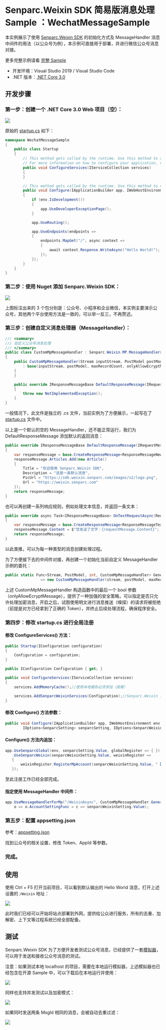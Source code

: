 # Senparc.Weixin SDK 简易版消息处理 Sample ：WechatMessageSample

本实例展示了使用 [Senparc.Weixin SDK](https://github.com/JeffreySu/WeiXinMPSDK) 的初始化方式及 MessageHandler 消息中间件的用法（以公众号为例），本示例可直接用于部署，并进行微信公众号消息对接。

更多完整示例请看 [完整 Sample](https://github.com/JeffreySu/WeiXinMPSDK/blob/master/Samples/netcore3.0-mvc/Senparc.Weixin.Sample.NetCore3)

- 开发环境：Visual Studio 2019 / Visual Studio Code
- .NET 版本：[.NET Core 3.0](https://docs.microsoft.com/zh-cn/aspnet/core/getting-started/?view=aspnetcore-3.0&tabs=windows&WT.mc_id=DT-MVP-5002965)

## 开发步骤

### 第一步：创建一个 .NET Core 3.0 Web 项目（空）：

![](images/01.png)

原始的 [startup.cs](https://github.com/OpenSenparc/WechatMessageSample/blob/96f3e3781f8e77141f608bfca168ead383565229/WechatMessageSample/WechatMessageSample/startup.cs) 如下：

``` C#
namespace WechatMessageSample
{
    public class Startup
    {
        // This method gets called by the runtime. Use this method to add services to the container.
        // For more information on how to configure your application, visit https://go.microsoft.com/fwlink/?LinkID=398940
        public void ConfigureServices(IServiceCollection services)
        {
        }

        // This method gets called by the runtime. Use this method to configure the HTTP request pipeline.
        public void Configure(IApplicationBuilder app, IWebHostEnvironment env)
        {
            if (env.IsDevelopment())
            {
                app.UseDeveloperExceptionPage();
            }

            app.UseRouting();

            app.UseEndpoints(endpoints =>
            {
                endpoints.MapGet("/", async context =>
                {
                    await context.Response.WriteAsync("Hello World!");
                });
            });
        }
    }
}
```

### 第二步：使用 Nuget 添加 Senparc.Weixin SDK：

![](images/02.png)

上图标注出来的 3 个包分别是：公众号、小程序和企业微信，本实例主要演示公众号，其他两个平台使用方法是一致的，可以举一反三，不再赘述。


### 第三步：创建自定义消息处理器（MessageHandler）：

``` C#
/// <summary>
/// 自定义公众号消息处理
/// </summary>
public class CustomMpMessageHandler : Senparc.Weixin.MP.MessageHandlers.MessageHandler<DefaultMpMessageContext>
{
    public CustomMpMessageHandler(Stream inputStream, PostModel postModel, int maxRecordCount = 0, bool onlyAllowEcryptMessage = false, DeveloperInfo developerInfo = null)
        : base(inputStream, postModel, maxRecordCount, onlyAllowEcryptMessage, developerInfo)
    {
    }

    public override IResponseMessageBase DefaultResponseMessage(IRequestMessageBase requestMessage)
    {
        throw new NotImplementedException();
    }
}
```

一般情况下，此文件是独立的 .cs 文件，当前实例为了方便展示，一起写在了 [startup.cs](/WechatMessageSample/WechatMessageSample/Startup.cs#L88) 文件中。

以上是一个默认的空的 MessageHandler，还不能正常运行，我们为 DefaultResponseMessage 添加默认的返回消息：

``` C#
public override IResponseMessageBase DefaultResponseMessage(IRequestMessageBase requestMessage)
{
    var responseMessage = base.CreateResponseMessage<ResponseMessageNews>();
    responseMessage.Articles.Add(new Article()
    {
        Title = "欢迎使用 Senparc.Weixin SDK",
        Description = "这是一条默认消息",
        PicUrl = "https://sdk.weixin.senparc.com/images/v2/logo.png",
        Url = "https://weixin.senparc.com"
    });
    return responseMessage;
}
```

也可以再创建一系列响应规则，例如处理文本信息，并返回一条文本：

``` C#
public override async Task<IResponseMessageBase> OnTextRequestAsync(RequestMessageText requestMessage)
{
    var responseMessage = base.CreateResponseMessage<ResponseMessageText>();
    responseMessage.Content = $"您发送了文字：{requestMessage.Content}";
    return responseMessage;
}
```

以此类推，可以为每一种类型的消息创建处理过程。

为了方便接下去的中间件对接，再创建一个初始化当前自定义 MessageHandler 示例的委托：

``` C#
public static Func<Stream, PostModel, int, CustomMpMessageHandler> GenerateMessageHandler = (stream, postModel, maxRecordCount)
                => new CustomMpMessageHandler(stream, postModel, maxRecordCount, false);

```

上述 CustomMpMessageHandler 构造函数中的最后一个 bool 参数（onlyAllowEcryptMessage），提供了一种加强的安全策略，可以指定是否只允许处理加密消息，开启之后，试图使用明文进行消息推送（嗅探）的请求将被拒绝（前提是对方已经拿到了正确的 Token），并终止后续处理流程，确保程序安全。

### 第四步：修改 startup.cs 进行全局注册

#### 修改 ConfigureServices() 方法：
``` C#
public Startup(IConfiguration configuration)
{
    Configuration = configuration;
}

public IConfiguration Configuration { get; }

public void ConfigureServices(IServiceCollection services)
{
    services.AddMemoryCache();//使用本地缓存必须添加（按需）

    services.AddSenparcWeixinServices(Configuration);//Senparc.Weixin 注册
}
```

#### 修改 Configure() 方法参数：

``` C#
public void Configure(IApplicationBuilder app, IWebHostEnvironment env,
        IOptions<SenparcSetting> senparcSetting, IOptions<SenparcWeixinSetting> senparcWeixinSetting)
```

#### Configure() 方法内追加：
``` C#
app.UseSenparcGlobal(env, senparcSetting.Value, globalRegister => { })
   .UseSenparcWeixin(senparcWeixinSetting.Value, weixinRegister =>
   {
       weixinRegister.RegisterMpAccount(senparcWeixinSetting.Value, "【盛派网络小助手】公众号");
   });
```

至此注册工作已经全部完成。

#### 指定使用 MessageHandler 中间件：

``` C#
app.UseMessageHandlerForMp("/WeixinAsync", CustomMpMessageHandler.GenerateMessageHandler,
    o => o.AccountSettingFunc = c => senparcWeixinSetting.Value);
```

### 第五步：配置 appsetting.json

参考：[appsetting.json](/WechatMessageSample/WechatMessageSample/appsettings.json#L11)

找到公众号的相关设置，修改 Token、AppId 等参数。

### 完成。

## 使用

使用 Ctrl + F5 打开当前项目，可以看到默认输出的 Hello World 消息，打开上述设置的 `/Weixin` 地址：

![](images/03.png)

此时我们已经可以开始将站点部署到外网，提供给公众进行服务，所有的去重、加解密、上下文等过程系统已经全部配备。

## 测试

Senparc.Weixin SDK 为了方便开发者测试公众号消息，已经提供了一套[模拟器](https://sdk.weixin.senparc.com/SimulateTool)，可以用于发送和接收公众号消息的测试。

注意：如果测试本地 localhost 的项目，需要在本地运行模拟器，上述模拟器也已经包含在开源 Sample 中，可以下载后在本地运行并使用：

![](images/04.png)

同样也支持并发测试以及加密模式：

![](images/05.png)

如果同时发送两条 MsgId 相同的消息，会被自动去重过滤：

![](images/06.png)
